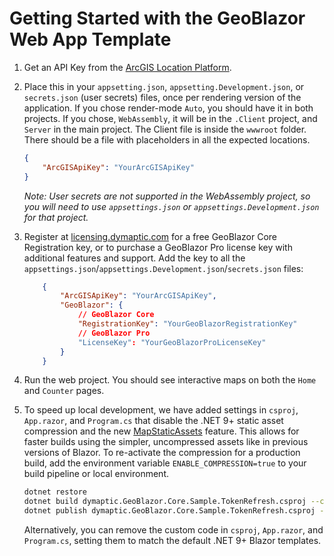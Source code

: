 # Getting Started with the GeoBlazor Web App Template

1. Get an API Key from the [ArcGIS Location Platform](https://location.arcgis.com/). 
2. Place this in your `appsetting.json`, `appsetting.Development.json`, or `secrets.json` (user secrets) files, once per rendering version of the application.
   If you chose render-mode `Auto`, you should have it in both projects. If you chose, `WebAssembly`, it will be in the `.Client`
   project, and `Server` in the main project. The Client file is inside the `wwwroot` folder.
   There should be a file with placeholders in all the expected locations.

   ```json
   {
       "ArcGISApiKey": "YourArcGISApiKey"
   }
   ```
   
   _Note: User secrets are not supported in the WebAssembly project, so you will need to use `appsettings.json` or `appsettings.Development.json` for that project._


3. Register at [licensing.dymaptic.com](https://licensing.dymaptic.com) for a free GeoBlazor Core Registration key,
   or to purchase a GeoBlazor Pro license key with additional features and support.
   Add the key to all the `appsettings.json`/`appsettings.Development.json`/`secrets.json` files:

    ```json
        {
            "ArcGISApiKey": "YourArcGISApiKey",
            "GeoBlazor": {
                // GeoBlazor Core
                "RegistrationKey": "YourGeoBlazorRegistrationKey"
                // GeoBlazor Pro
                "LicenseKey": "YourGeoBlazorProLicenseKey"
            }
        }
    ```

4. Run the web project. You should see interactive maps on both the `Home` and `Counter` pages.
5. To speed up local development, we have added settings in `csproj`, `App.razor`, and `Program.cs` that 
   disable the .NET 9+ static asset compression and the new [MapStaticAssets](https://learn.microsoft.com/en-us/aspnet/core/blazor/fundamentals/static-files?view=aspnetcore-9.0) feature.
   This allows for faster builds using the simpler, uncompressed assets like in previous versions of Blazor.
   To re-activate the compression for a production build, add the environment variable `ENABLE_COMPRESSION=true` to your
   build pipeline or local environment.

    ```bash
    dotnet restore
    dotnet build dymaptic.GeoBlazor.Core.Sample.TokenRefresh.csproj --configuration Release --no-restore /p:ENABLE_COMPRESSION=true
    dotnet publish dymaptic.GeoBlazor.Core.Sample.TokenRefresh.csproj --configuration Release --no-restore --no-build /p:ENABLE_COMPRESSION=true
    ```
    
    Alternatively, you can remove the custom code in `csproj`, `App.razor`, and `Program.cs`, setting
    them to match the default .NET 9+ Blazor templates.